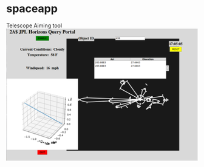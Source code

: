# spaceapp
Telescope Aiming tool
![alt text](https://raw.githubusercontent.com/aakamishra/spaceapp/master/exampleUI.png)
